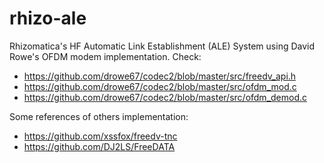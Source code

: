 # rhizo-ale

Rhizomatica's HF Automatic Link Establishment (ALE) System using David Rowe's OFDM modem implementation. Check:

- https://github.com/drowe67/codec2/blob/master/src/freedv_api.h
- https://github.com/drowe67/codec2/blob/master/src/ofdm_mod.c
- https://github.com/drowe67/codec2/blob/master/src/ofdm_demod.c

Some references of others implementation:

- https://github.com/xssfox/freedv-tnc
- https://github.com/DJ2LS/FreeDATA
